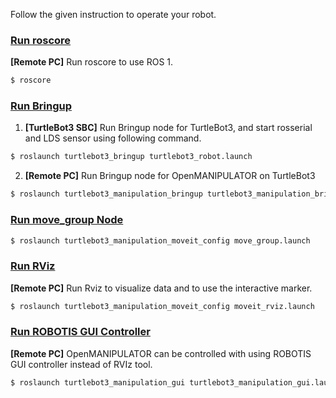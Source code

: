 
Follow the given instruction to operate your robot.

### [Run roscore](#run-roscore)

**[Remote PC]** Run roscore to use ROS 1.

```bash
$ roscore
```

### [Run Bringup](#bringup)

1. **[TurtleBot3 SBC]** Run Bringup node for TurtleBot3, and start rosserial and LDS sensor using following command.

```bash
$ roslaunch turtlebot3_bringup turtlebot3_robot.launch
```

2. **[Remote PC]** Run Bringup node for OpenMANIPULATOR on TurtleBot3

```bash
$ roslaunch turtlebot3_manipulation_bringup turtlebot3_manipulation_bringup.launch
```

### [Run move_group Node](#run-move-group-node)

```bash
$ roslaunch turtlebot3_manipulation_moveit_config move_group.launch
```

### [Run RViz](#run-rviz)

**[Remote PC]** Run Rviz to visualize data and to use the interactive marker.

```bash
$ roslaunch turtlebot3_manipulation_moveit_config moveit_rviz.launch
```

### [Run ROBOTIS GUI Controller](#run-robotis-gui-controller)

**[Remote PC]** OpenMANIPULATOR can be controlled with using ROBOTIS GUI controller instead of RVIz tool.

```bash
$ roslaunch turtlebot3_manipulation_gui turtlebot3_manipulation_gui.launch
```
